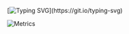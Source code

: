 [![Typing SVG](https://readme-typing-svg.demolab.com?font=%E8%8F%B2%E6%8B%89%E4%BB%A3%E7%A0%81&pause=1000&color=BEB53E&center=%E9%94%99%E8%AF%AF&vCenter=%E9%94%99%E8%AF%AF&repeat=%E7%9C%9F%E5%AE%9E&width=425&separator=%3C&lines=Console.Write(%E2%80%9CHey%2CWhat%E2%80%99s+up%3F%E2%80%9D);%3C+Debug.Log(%E2%80%9CI%E2%80%99m+Coding%E2%80%A6%E2%80%A6%E2%80%9D);)](https://git.io/typing-svg)

![Metrics](https://metrics.lecoq.io/foodliuyou214?template=classic&isocalendar=1&introduction=1&base=header%2C%20activity%2C%20community%2C%20repositories%2C%20metadata&base.indepth=false&base.hireable=false&base.skip=false&isocalendar=false&isocalendar.duration=half-year&introduction=false&introduction.title=true&config.timezone=Asia%2FShanghai)



<!--
**foodliuyou214/foodliuyou214** is a ✨ _special_ ✨ repository because its `README.md` (this file) appears on your GitHub profile.

Here are some ideas to get you started:

- 🔭 I’m currently working on ...
- 🌱 I’m currently learning ...
- 👯 I’m looking to collaborate on ...
- 🤔 I’m looking for help with ...
- 💬 Ask me about ...
- 📫 How to reach me: ...
- 😄 Pronouns: ...
- ⚡ Fun fact: ...
-->
